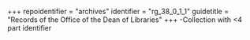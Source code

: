 +++
repoidentifier = "archives"
identifier = "rg_38_0_1_1"
guidetitle = "Records of the Office of the Dean of Libraries"
+++
-Collection with <4 part identifier
